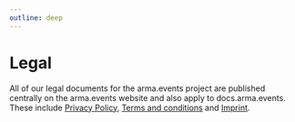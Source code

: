 ```yaml
---
outline: deep
---
```


# Legal

All of our legal documents for the arma.events project are published centrally on the arma.events website and also apply to docs.arma.events. These include [Privacy Policy](https://arma.events/privacy-policy), [Terms and conditions](https://arma.events/terms-and-conditions) and [Imprint](https://arma.events/imprint).
